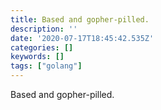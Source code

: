 ```yaml
---
title: Based and gopher-pilled.
description: ''
date: '2020-07-17T18:45:42.535Z'
categories: []
keywords: []
tags: ["golang"]
---
```


Based and gopher-pilled.